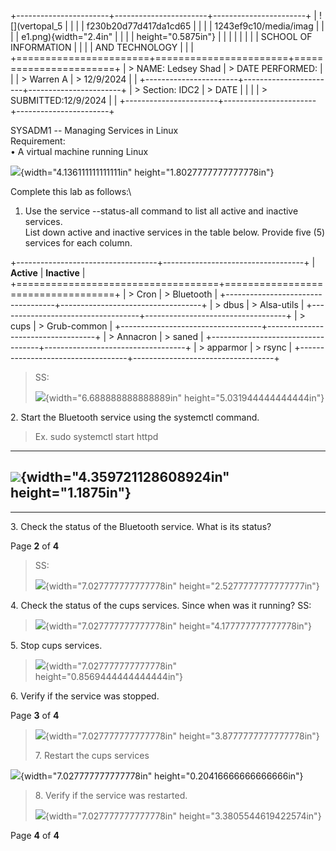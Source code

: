 +-----------------------+-----------------------+-----------------------+
| ![](vertopal_5        |                       |                       |
| f230b20d77d417da1cd65 |                       |                       |
| 1243ef9c10/media/imag |                       |                       |
| e1.png){width="2.4in" |                       |                       |
| height="0.5875in"}    |                       |                       |
|                       |                       |                       |
| SCHOOL OF INFORMATION |                       |                       |
| AND TECHNOLOGY        |                       |                       |
+=======================+=======================+=======================+
| > NAME: Ledsey Shad   | > DATE PERFORMED:     |                       |
| > Warren A            | > 12/9/2024           |                       |
+-----------------------+-----------------------+-----------------------+
| > Section: IDC2       | > DATE                |                       |
|                       | > SUBMITTED:12/9/2024 |                       |
+-----------------------+-----------------------+-----------------------+

SYSADM1 -- Managing Services in Linux\
Requirement:\
• A virtual machine running Linux

![](vertopal_5f230b20d77d417da1cd651243ef9c10/media/image2.png){width="4.136111111111111in"
height="1.8027777777777778in"}

Complete this lab as follows:\
1. Use the service --status-all command to list all active and inactive
services.\
List down active and inactive services in the table below. Provide five
(5) services for each column.

+-----------------------------------+-----------------------------------+
| **Active**                        | **Inactive**                      |
+===================================+===================================+
| > Cron                            | > Bluetooth                       |
+-----------------------------------+-----------------------------------+
| > dbus                            | > Alsa-utils                      |
+-----------------------------------+-----------------------------------+
| > cups                            | > Grub-common                     |
+-----------------------------------+-----------------------------------+
| > Annacron                        | > saned                           |
+-----------------------------------+-----------------------------------+
| > apparmor                        | > rsync                           |
+-----------------------------------+-----------------------------------+

> SS:
>
> ![](vertopal_5f230b20d77d417da1cd651243ef9c10/media/image3.png){width="6.688888888888889in"
> height="5.031944444444444in"}

2\. Start the Bluetooth service using the systemctl command.

> Ex. sudo systemctl start httpd

  ---------------------------------------------------------------------------------------------
  ![](vertopal_5f230b20d77d417da1cd651243ef9c10/media/image4.png){width="4.359721128608924in"
  height="1.1875in"}
  ---------------------------------------------------------------------------------------------

  ---------------------------------------------------------------------------------------------

3\. Check the status of the Bluetooth service. What is its status?

Page **2** of **4**

> SS:
>
> ![](vertopal_5f230b20d77d417da1cd651243ef9c10/media/image5.png){width="7.027777777777778in"
> height="2.5277777777777777in"}

4\. Check the status of the cups services. Since when was it running?
SS:

> ![](vertopal_5f230b20d77d417da1cd651243ef9c10/media/image6.png){width="7.027777777777778in"
> height="4.177777777777778in"}

5\. Stop cups services.

> ![](vertopal_5f230b20d77d417da1cd651243ef9c10/media/image7.png){width="7.027777777777778in"
> height="0.8569444444444444in"}

6\. Verify if the service was stopped.

Page **3** of **4**

> ![](vertopal_5f230b20d77d417da1cd651243ef9c10/media/image8.png){width="7.027777777777778in"
> height="3.8777777777777778in"}
>
> 7\. Restart the cups services

![](vertopal_5f230b20d77d417da1cd651243ef9c10/media/image9.png){width="7.027777777777778in"
height="0.20416666666666666in"}

> 8\. Verify if the service was restarted.
>
> ![](vertopal_5f230b20d77d417da1cd651243ef9c10/media/image10.png){width="7.027777777777778in"
> height="3.3805544619422574in"}

Page **4** of **4**

